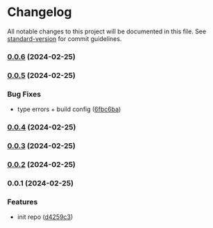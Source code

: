 # Changelog

All notable changes to this project will be documented in this file. See [standard-version](https://github.com/conventional-changelog/standard-version) for commit guidelines.

### [0.0.6](https://github.com/okeeffed/eitherify/compare/v0.0.5...v0.0.6) (2024-02-25)

### [0.0.5](https://github.com/okeeffed/eitherify/compare/v0.0.4...v0.0.5) (2024-02-25)


### Bug Fixes

* type errors + build config ([6fbc6ba](https://github.com/okeeffed/eitherify/commit/6fbc6ba49753f4139bcd447026a7e0401106ce7e))

### [0.0.4](https://github.com/okeeffed/eitherify/compare/v0.0.3...v0.0.4) (2024-02-25)

### [0.0.3](https://github.com/okeeffed/eitherify/compare/v0.0.2...v0.0.3) (2024-02-25)

### [0.0.2](https://github.com/okeeffed/eitherify/compare/v0.0.1...v0.0.2) (2024-02-25)

### 0.0.1 (2024-02-25)


### Features

* init repo ([d4259c3](https://github.com/okeeffed/eitherify/commit/d4259c349b1b67c7f43c883ebe2969eb38ebb118))
